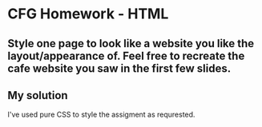 # CFG Homework - HTML

## Style one page to look like a website you like the layout/appearance of. Feel free to recreate the cafe website you saw in the first few slides.

## My solution

I've used pure CSS to style the assigment as requrested.
